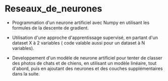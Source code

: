 # Reseaux_de_neurones
* Programmation d'un neurone artificiel avec Numpy en utilisant les formules de la descente de gradient.

* Utilisation d'une approche d'apprentissage supervisé, en partant d'un dataset X à 2 variables ( code valable aussi pour un dataset à N variables).

* Developpement d'un modèle de neurone artificiel pour tenter de classer des photos de chats et de chiens, en utilisant un modèle linéaire, tout d'abord, puis en ajoutant des neurones et des couches supplémentaires dans la suite.
